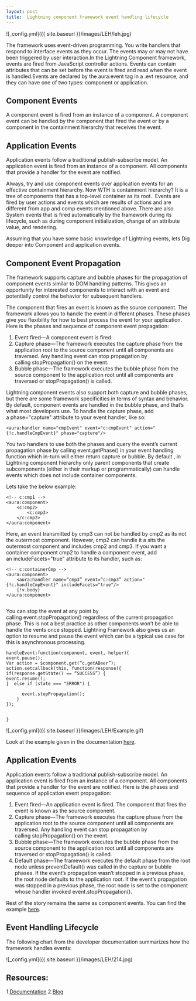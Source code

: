 ```yaml
---
layout: post
title:  Lightning component framework event handling lifecycle
---
```

![_config.yml]({{ site.baseurl }}/images/LEH/leh.jpg)

The framework uses event-driven programming. You write handlers that respond to interface events as they occur. The events may or may not have been triggered by user interaction.In the Lightning Component framework, events are fired from JavaScript controller actions. Events can contain attributes that can be set before the event is fired and read when the event is handled.Events are declared by the aura:event tag in a .evt resource, and they can have one of two types: component or application.

## Component Events
A component event is fired from an instance of a component. A component event can be handled by the component that fired the event or by a component in the containment hierarchy that receives the event.

## Application Events
Application events follow a traditional publish-subscribe model. An application event is fired from an instance of a component. All components that provide a handler for the event are notified.

Always, try and use component events over application events for an effective containment hierarchy. Now WTH is containment hierarchy? It is a tree of components that has a top-level container as its root. 
Events are fired by user actions and events which are results of actions and are different from app and comp events mentioned above. There are also System events that is fired automatically by the framework during its lifecycle, such as during component initialization, change of an attribute value, and rendering. 

Assuming that you have some basic knowledge of Lightning events, lets Dig deeper into Component and application events. 
## Component Event Propagation
The framework supports capture and bubble phases for the propagation of component events similar to DOM handling patterns. This gives an opportunity for interested components to interact with an event and potentially control the behavior for subsequent handlers.

The component that fires an event is known as the source component. The framework allows you to handle the event in different phases. These phases give you flexibility for how to best process the event for your application.
Here is the phases and sequence of component event propagation:
1. Event fired—A component event is fired.
2. Capture phase—The framework executes the capture phase from the application root to the source component until all components are traversed. Any handling event can stop propagation by calling stopPropagation() on the event.
3. Bubble phase—The framework executes the bubble phase from the source component to the application root until all components are traversed or stopPropagation() is called.

Lightning component events also support both capture and bubble phases, but there are some framework specificities in terms of syntax and behavior. By default, component events are handled in the bubble phase, and that’s what most developers use.
To handle the capture phase, add a phase="capture" attribute to your event handler, like so:

```
<aura:handler name="cmpEvent" event="c:cmpEvent" action="{!c.handleCmpEvent}" phase="capture"/>

```

You two handlers to use both the phases and query the event’s current propagation phase by calling event.getPhase() in your event handling function which in-turn will either return capture or bubble. By default , in Lightning component hierarchy only parent components that create subcomponents (either in their markup or programmatically) can handle events which does not include container components.

Lets take the below example:
```
<!-- c:cmp1 -->
<aura:component>
    <c:cmp2>
        <c:cmp3>
    </c:cmp2>
</aura:component>

```

Here, an event transmitted by cmp3 can not be handled by cmp2 as its not the outermost component. However, cmp2 can handle it a sits the outermost component and includes cmp2 and cmp3. If you want a container component cmp2 to handle a component event, add an includeFacets="true" attribute to its handler, such as:

```
<!-- c:containerCmp -->
<aura:component>
    <aura:handler name=“cmp3” event=“c:cmp3” action="{!c.handleCmpEvent}" includeFacets="true"/>
    {!v.body}
</aura:component>


```

You can stop the event at any point by calling event.stopPropagation() regardless of the current propagation phase. This is not a best practice as other components won’t be able to handle the vents once stopped. Lightning Framework also gives us an option to resume and pause the event which can be a typical use case for this is asynchronous processing.

```
handleEvent:function(component, event, helper){
event.pause();
Var action = $component.get(“c.getABeer”);
action.setcallback(this, function(response){
if(response.getState() == “SUCCESS”) {
event.resume();
}  else if (state === "ERROR") {

      event.stopPropagation();
    }
});


}

```
![_config.yml]({{ site.baseurl }}/images/LEH/Example.gif)

Look at the example given in the documentation [here](https://developer.salesforce.com/docs/atlas.en-us.lightning.meta/lightning/events_component_example.htm).

## Application Events 
Application events follow a traditional publish-subscribe model. An application event is fired from an instance of a component. All components that provide a handler for the event are notified. Here is the phases and sequence of application event propagation:
1. Event fired—An application event is fired. The component that fires the event is known as the source component.
2. Capture phase—The framework executes the capture phase from the application root to the source component until all components are traversed. Any handling event can stop propagation by calling stopPropagation() on the event.
3. Bubble phase—The framework executes the bubble phase from the source component to the application root until all components are traversed or stopPropagation() is called.
4. Default phase—The framework executes the default phase from the root node unless preventDefault() was called in the capture or bubble phases. If the event’s propagation wasn’t stopped in a previous phase, the root node defaults to the application root. If the event’s propagation was stopped in a previous phase, the root node is set to the component whose handler invoked event.stopPropagation().

Rest of the story remains the same as component events. 
You can find the example [here](https://developer.salesforce.com/docs/atlas.en-us.lightning.meta/lightning/events_application_example.htm).

## Event Handling Lifecycle

The following chart from the developer documentation summarizes how the framework handles events:

![_config.yml]({{ site.baseurl }}/images/LEH/214.jpg)

## Resources:
1.[Documentation](https://developer.salesforce.com/docs/atlas.en-us.lightning.meta/lightning/events_intro.htm)
2.[Blog](https://developer.salesforce.com/docs/atlas.en-us.lightning.meta/lightning/events_intro.htm)